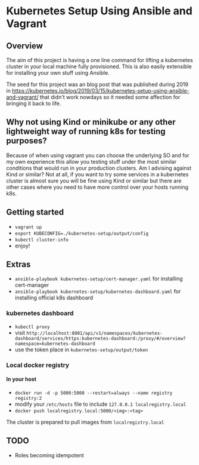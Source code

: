 # Kubernetes Setup Using Ansible and Vagrant

## Overview
The aim of this project is having a one line command for lifting a kubernetes cluster in your local machine fully provisioned. This is also easily extensible for installing your own stuff using Ansible.

The seed for this project was an blog post that was published during 2019 in https://kubernetes.io/blog/2019/03/15/kubernetes-setup-using-ansible-and-vagrant/ that didn't work nowdays so it needed some affection for bringing it back to life.

## Why not using Kind or minikube or any other lightweight way of running k8s for testing purposes?
Because of when using vagrant you can choose the underlying SO and for my own experience this allow you testing stuff under the most similar conditions that would run in your production clusters. Am I advising against Kind or similar? Not at all, if you want to try some services in a kubernetes cluster is almost sure you will be fine using Kind or similar but there are other cases where you need to have more control over your hosts running k8s.

## Getting started
* `vagrant up`
* `export KUBECONFIG=./kubernetes-setup/output/config`
* `kubectl cluster-info`
* enjoy!

## Extras

* `ansible-playbook kubernetes-setup/cert-manager.yaml` for installing cert-manager
* `ansible-playbook kubernetes-setup/kubernetes-dashboard.yaml` for installing official k8s dashboard

### kubernetes dashboard
* `kubectl proxy`
* visit `http://localhost:8001/api/v1/namespaces/kubernetes-dashboard/services/https:kubernetes-dashboard:/proxy/#/overview?namespace=kubernetes-dashboard`
* use the token place in `kubernetes-setup/output/token`

### Local docker registry
#### In your host
* `docker run -d -p 5000:5000 --restart=always --name registry registry:2`
* modify your `/etc/hosts` file to include `127.0.0.1 localregistry.local`
* `docker push localregistry.local:5000/<img>:<tag>`

The cluster is prepared to pull images from `localregistry.local`
## TODO
* Roles becoming idempotent